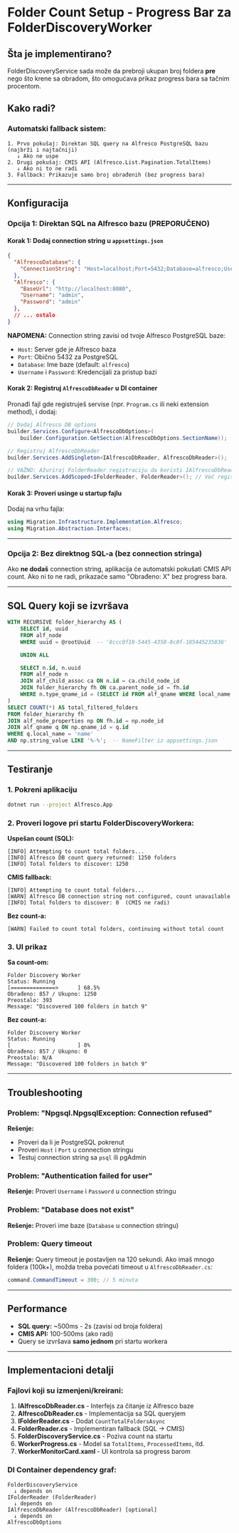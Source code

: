 # Folder Count Setup - Progress Bar za FolderDiscoveryWorker

## Šta je implementirano?

FolderDiscoveryService sada može da prebroji ukupan broj foldera **pre** nego što krene sa obradom, što omogućava prikaz progress bara sa tačnim procentom.

## Kako radi?

### Automatski fallback sistem:
```
1. Prvo pokušaj: Direktan SQL query na Alfresco PostgreSQL bazu (najbrži i najtačniji)
   ↓ Ako ne uspe
2. Drugi pokušaj: CMIS API (Alfresco.List.Pagination.TotalItems)
   ↓ Ako ni to ne radi
3. Fallback: Prikazuje samo broj obrađenih (bez progress bara)
```

---

## Konfiguracija

### Opcija 1: Direktan SQL na Alfresco bazu (PREPORUČENO)

#### Korak 1: Dodaj connection string u `appsettings.json`

```json
{
  "AlfrescoDatabase": {
    "ConnectionString": "Host=localhost;Port=5432;Database=alfresco;Username=alfresco;Password=alfresco"
  },
  "Alfresco": {
    "BaseUrl": "http://localhost:8080",
    "Username": "admin",
    "Password": "admin"
  },
  // ... ostalo
}
```

**NAPOMENA:** Connection string zavisi od tvoje Alfresco PostgreSQL baze:
- `Host`: Server gde je Alfresco baza
- `Port`: Obično 5432 za PostgreSQL
- `Database`: Ime baze (default: `alfresco`)
- `Username` i `Password`: Kredencijali za pristup bazi

#### Korak 2: Registruj `AlfrescoDbReader` u DI container

Pronađi fajl gde registruješ servise (npr. `Program.cs` ili neki extension method), i dodaj:

```csharp
// Dodaj Alfresco DB options
builder.Services.Configure<AlfrescoDbOptions>(
    builder.Configuration.GetSection(AlfrescoDbOptions.SectionName));

// Registruj AlfrescoDbReader
builder.Services.AddSingleton<IAlfrescoDbReader, AlfrescoDbReader>();

// VAŽNO: Ažuriraj FolderReader registraciju da koristi IAlfrescoDbReader
builder.Services.AddScoped<IFolderReader, FolderReader>(); // Već registrovan, samo proveri
```

#### Korak 3: Proveri usinge u startup fajlu

Dodaj na vrhu fajla:
```csharp
using Migration.Infrastructure.Implementation.Alfresco;
using Migration.Abstraction.Interfaces;
```

---

### Opcija 2: Bez direktnog SQL-a (bez connection stringa)

Ako **ne dodaš** connection string, aplikacija će automatski pokušati CMIS API count. Ako ni to ne radi, prikazaće samo "Obrađeno: X" bez progress bara.

---

## SQL Query koji se izvršava

```sql
WITH RECURSIVE folder_hierarchy AS (
    SELECT id, uuid
    FROM alf_node
    WHERE uuid = @rootUuid  -- '8ccc0f18-5445-4358-8c0f-185445235836'

    UNION ALL

    SELECT n.id, n.uuid
    FROM alf_node n
    JOIN alf_child_assoc ca ON n.id = ca.child_node_id
    JOIN folder_hierarchy fh ON ca.parent_node_id = fh.id
    WHERE n.type_qname_id = (SELECT id FROM alf_qname WHERE local_name = 'folder')
)
SELECT COUNT(*) AS total_filtered_folders
FROM folder_hierarchy fh
JOIN alf_node_properties np ON fh.id = np.node_id
JOIN alf_qname q ON np.qname_id = q.id
WHERE q.local_name = 'name'
AND np.string_value LIKE '%-%';  -- NameFilter iz appsettings.json
```

---

## Testiranje

### 1. Pokreni aplikaciju
```bash
dotnet run --project Alfresco.App
```

### 2. Proveri logove pri startu FolderDiscoveryWorkera:

**Uspešan count (SQL):**
```
[INFO] Attempting to count total folders...
[INFO] Alfresco DB count query returned: 1250 folders
[INFO] Total folders to discover: 1250
```

**CMIS fallback:**
```
[INFO] Attempting to count total folders...
[WARN] Alfresco DB connection string not configured, count unavailable
[INFO] Total folders to discover: 0  (CMIS ne radi)
```

**Bez count-a:**
```
[WARN] Failed to count total folders, continuing without total count
```

### 3. UI prikaz

**Sa count-om:**
```
Folder Discovery Worker
Status: Running
[==============>      ] 68.5%
Obrađeno: 857 / Ukupno: 1250
Preostalo: 393
Message: "Discovered 100 folders in batch 9"
```

**Bez count-a:**
```
Folder Discovery Worker
Status: Running
[                     ] 0%
Obrađeno: 857 / Ukupno: 0
Preostalo: N/A
Message: "Discovered 100 folders in batch 9"
```

---

## Troubleshooting

### Problem: "Npgsql.NpgsqlException: Connection refused"
**Rešenje:**
- Proveri da li je PostgreSQL pokrenut
- Proveri `Host` i `Port` u connection stringu
- Testuj connection string sa `psql` ili pgAdmin

### Problem: "Authentication failed for user"
**Rešenje:** Proveri `Username` i `Password` u connection stringu

### Problem: "Database does not exist"
**Rešenje:** Proveri ime baze (`Database` u connection stringu)

### Problem: Query timeout
**Rešenje:** Query timeout je postavljen na 120 sekundi. Ako imaš mnogo foldera (100k+), možda treba povećati timeout u `AlfrescoDbReader.cs`:
```csharp
command.CommandTimeout = 300; // 5 minuta
```

---

## Performance

- **SQL query:** ~500ms - 2s (zavisi od broja foldera)
- **CMIS API:** 100-500ms (ako radi)
- Query se izvršava **samo jednom** pri startu workera

---

## Implementacioni detalji

### Fajlovi koji su izmenjeni/kreirani:

1. **IAlfrescoDbReader.cs** - Interfejs za čitanje iz Alfresco baze
2. **AlfrescoDbReader.cs** - Implementacija sa SQL queryjem
3. **IFolderReader.cs** - Dodat `CountTotalFoldersAsync`
4. **FolderReader.cs** - Implementiran fallback (SQL → CMIS)
5. **FolderDiscoveryService.cs** - Poziva count na startu
6. **WorkerProgress.cs** - Model sa `TotalItems`, `ProcessedItems`, itd.
7. **WorkerMonitorCard.xaml** - UI kontrola sa progress barom

### DI Container dependency graf:
```
FolderDiscoveryService
  ↓ depends on
IFolderReader (FolderReader)
  ↓ depends on
IAlfrescoDbReader (AlfrescoDbReader) [optional]
  ↓ depends on
AlfrescoDbOptions
```
